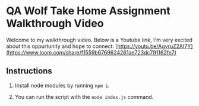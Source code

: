 # QA Wolf Take Home Assignment Walkthrough Video

Welcome to my walkthrough video. Below is a Youtube link, I'm very excited about this oppurtunity and hope to connect.
[https://youtu.be/AgyruZ2AI7Y](https://www.loom.com/share/f1559b6769624261ae723dc791162fe7)

## Instructions

1. Install node modules by running `npm i`.

2. You can run the script with the `node index.js` command.
